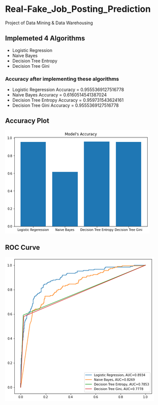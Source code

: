 # Real-Fake_Job_Posting_Prediction
Project of Data Mining &amp; Data Warehousing

## Implemeted 4 Algorithms
* Logistic Regression
* Naive Bayes
* Decision Tree Entropy
* Decision Tree Gini

### Accuracy after implementing these algorithms
* Logistic Regeression Accuracy =  0.9555369127516778
* Naive Bayes Accuracy =  0.6160514541387024
* Decision Tree Entropy Accuracy =  0.959731543624161
* Decision Tree Gini Accuracy =  0.9555369127516778

## Accuracy Plot
![image](https://github.com/HaziqueIqbal/Real-Fake_Job_Posting_Prediction/blob/main/Images/Accuracy.png)

## ROC Curve
![image](https://github.com/HaziqueIqbal/Real-Fake_Job_Posting_Prediction/blob/main/Images/ROC.png)

